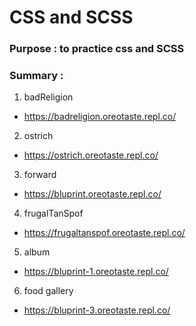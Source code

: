 # CSS and SCSS

### Purpose : to practice css and SCSS <br>

### Summary :

1. badReligion<br>

- https://badreligion.oreotaste.repl.co/

2. ostrich<br>

- https://ostrich.oreotaste.repl.co/

3. forward<br>

- https://bluprint.oreotaste.repl.co/

4. frugalTanSpof<br>

- https://frugaltanspof.oreotaste.repl.co/

5. album<br>

- https://bluprint-1.oreotaste.repl.co/

6. food gallery<br>

- https://bluprint-3.oreotaste.repl.co/
